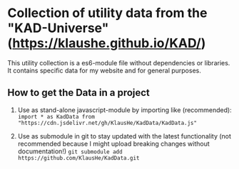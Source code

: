 # Collection of utility data from the "KAD-Universe" (https://klaushe.github.io/KAD/)

This utility collection is a es6-module file without dependencies or libraries.
It contains specific data for my website and for general purposes.

## How to get the Data in a project

1. Use as stand-alone javascript-module by importing like (recommended):
   `import * as KadData from "https://cdn.jsdelivr.net/gh/KlausHe/KadData/KadData.js"`

2. Use as submodule in git to stay updated with the latest functionality (not recommended because I might upload breaking changes without documentation!)
   `git submodule add https://github.com/KlausHe/KadData.git`
